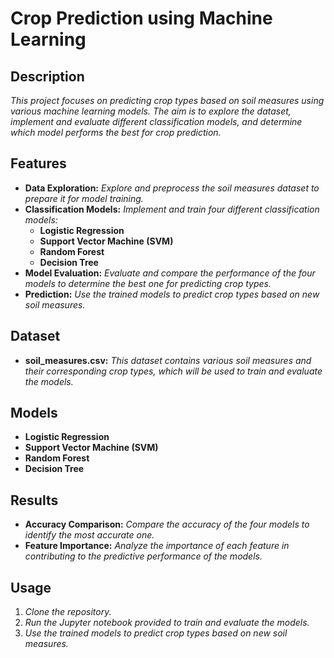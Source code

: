 # **Crop Prediction using Machine Learning**

## **Description**
*This project focuses on predicting crop types based on soil measures using various machine learning models. The aim is to explore the dataset, implement and evaluate different classification models, and determine which model performs the best for crop prediction.*

## **Features**
- **Data Exploration:** *Explore and preprocess the soil measures dataset to prepare it for model training.*
- **Classification Models:** *Implement and train four different classification models:*
  - **Logistic Regression**
  - **Support Vector Machine (SVM)**
  - **Random Forest**
  - **Decision Tree**
- **Model Evaluation:** *Evaluate and compare the performance of the four models to determine the best one for predicting crop types.*
- **Prediction:** *Use the trained models to predict crop types based on new soil measures.*

## **Dataset**
- **soil_measures.csv:** *This dataset contains various soil measures and their corresponding crop types, which will be used to train and evaluate the models.*

## **Models**
- **Logistic Regression**
- **Support Vector Machine (SVM)**
- **Random Forest**
- **Decision Tree**

## **Results**
- **Accuracy Comparison:** *Compare the accuracy of the four models to identify the most accurate one.*
- **Feature Importance:** *Analyze the importance of each feature in contributing to the predictive performance of the models.*

## **Usage**
1. *Clone the repository.*
2. *Run the Jupyter notebook provided to train and evaluate the models.*
3. *Use the trained models to predict crop types based on new soil measures.*

